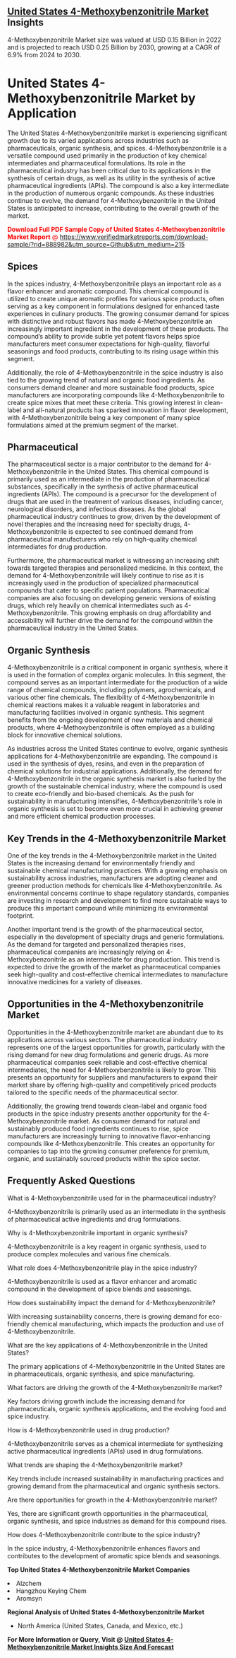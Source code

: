 <h2><a href="https://www.verifiedmarketreports.com/download-sample/?rid=888982&amp;utm_source=Github&amp;utm_medium=215" target="_blank">United States 4-Methoxybenzonitrile Market</a> Insights</h2><p>4-Methoxybenzonitrile Market size was valued at USD 0.15 Billion in 2022 and is projected to reach USD 0.25 Billion by 2030, growing at a CAGR of 6.9% from 2024 to 2030.</p><p><h1>United States 4-Methoxybenzonitrile Market by Application</h1> <p>The United States 4-Methoxybenzonitrile market is experiencing significant growth due to its varied applications across industries such as pharmaceuticals, organic synthesis, and spices. 4-Methoxybenzonitrile is a versatile compound used primarily in the production of key chemical intermediates and pharmaceutical formulations. Its role in the pharmaceutical industry has been critical due to its applications in the synthesis of certain drugs, as well as its utility in the synthesis of active pharmaceutical ingredients (APIs). The compound is also a key intermediate in the production of numerous organic compounds. As these industries continue to evolve, the demand for 4-Methoxybenzonitrile in the United States is anticipated to increase, contributing to the overall growth of the market. <p><span class=""><span style="color: #ff0000;"><strong>Download Full PDF Sample Copy of United States 4-Methoxybenzonitrile Market Report</strong> @ </span><a href="https://www.verifiedmarketreports.com/download-sample/?rid=888982&amp;utm_source=Github&amp;utm_medium=215" target="_blank">https://www.verifiedmarketreports.com/download-sample/?rid=888982&amp;utm_source=Github&amp;utm_medium=215</a></span></p></p> <h2>Spices</h2> <p>In the spices industry, 4-Methoxybenzonitrile plays an important role as a flavor enhancer and aromatic compound. This chemical compound is utilized to create unique aromatic profiles for various spice products, often serving as a key component in formulations designed for enhanced taste experiences in culinary products. The growing consumer demand for spices with distinctive and robust flavors has made 4-Methoxybenzonitrile an increasingly important ingredient in the development of these products. The compound’s ability to provide subtle yet potent flavors helps spice manufacturers meet consumer expectations for high-quality, flavorful seasonings and food products, contributing to its rising usage within this segment.</p> <p>Additionally, the role of 4-Methoxybenzonitrile in the spice industry is also tied to the growing trend of natural and organic food ingredients. As consumers demand cleaner and more sustainable food products, spice manufacturers are incorporating compounds like 4-Methoxybenzonitrile to create spice mixes that meet these criteria. This growing interest in clean-label and all-natural products has sparked innovation in flavor development, with 4-Methoxybenzonitrile being a key component of many spice formulations aimed at the premium segment of the market.</p> <h2>Pharmaceutical</h2> <p>The pharmaceutical sector is a major contributor to the demand for 4-Methoxybenzonitrile in the United States. This chemical compound is primarily used as an intermediate in the production of pharmaceutical substances, specifically in the synthesis of active pharmaceutical ingredients (APIs). The compound is a precursor for the development of drugs that are used in the treatment of various diseases, including cancer, neurological disorders, and infectious diseases. As the global pharmaceutical industry continues to grow, driven by the development of novel therapies and the increasing need for specialty drugs, 4-Methoxybenzonitrile is expected to see continued demand from pharmaceutical manufacturers who rely on high-quality chemical intermediates for drug production.</p> <p>Furthermore, the pharmaceutical market is witnessing an increasing shift towards targeted therapies and personalized medicine. In this context, the demand for 4-Methoxybenzonitrile will likely continue to rise as it is increasingly used in the production of specialized pharmaceutical compounds that cater to specific patient populations. Pharmaceutical companies are also focusing on developing generic versions of existing drugs, which rely heavily on chemical intermediates such as 4-Methoxybenzonitrile. This growing emphasis on drug affordability and accessibility will further drive the demand for the compound within the pharmaceutical industry in the United States.</p> <h2>Organic Synthesis</h2> <p>4-Methoxybenzonitrile is a critical component in organic synthesis, where it is used in the formation of complex organic molecules. In this segment, the compound serves as an important intermediate for the production of a wide range of chemical compounds, including polymers, agrochemicals, and various other fine chemicals. The flexibility of 4-Methoxybenzonitrile in chemical reactions makes it a valuable reagent in laboratories and manufacturing facilities involved in organic synthesis. This segment benefits from the ongoing development of new materials and chemical products, where 4-Methoxybenzonitrile is often employed as a building block for innovative chemical solutions.</p> <p>As industries across the United States continue to evolve, organic synthesis applications for 4-Methoxybenzonitrile are expanding. The compound is used in the synthesis of dyes, resins, and even in the preparation of chemical solutions for industrial applications. Additionally, the demand for 4-Methoxybenzonitrile in the organic synthesis market is also fueled by the growth of the sustainable chemical industry, where the compound is used to create eco-friendly and bio-based chemicals. As the push for sustainability in manufacturing intensifies, 4-Methoxybenzonitrile's role in organic synthesis is set to become even more crucial in achieving greener and more efficient chemical production processes.</p> <h2>Key Trends in the 4-Methoxybenzonitrile Market</h2> <p>One of the key trends in the 4-Methoxybenzonitrile market in the United States is the increasing demand for environmentally friendly and sustainable chemical manufacturing practices. With a growing emphasis on sustainability across industries, manufacturers are adopting cleaner and greener production methods for chemicals like 4-Methoxybenzonitrile. As environmental concerns continue to shape regulatory standards, companies are investing in research and development to find more sustainable ways to produce this important compound while minimizing its environmental footprint.</p> <p>Another important trend is the growth of the pharmaceutical sector, especially in the development of specialty drugs and generic formulations. As the demand for targeted and personalized therapies rises, pharmaceutical companies are increasingly relying on 4-Methoxybenzonitrile as an intermediate for drug production. This trend is expected to drive the growth of the market as pharmaceutical companies seek high-quality and cost-effective chemical intermediates to manufacture innovative medicines for a variety of diseases.</p> <h2>Opportunities in the 4-Methoxybenzonitrile Market</h2> <p>Opportunities in the 4-Methoxybenzonitrile market are abundant due to its applications across various sectors. The pharmaceutical industry represents one of the largest opportunities for growth, particularly with the rising demand for new drug formulations and generic drugs. As more pharmaceutical companies seek reliable and cost-effective chemical intermediates, the need for 4-Methoxybenzonitrile is likely to grow. This presents an opportunity for suppliers and manufacturers to expand their market share by offering high-quality and competitively priced products tailored to the specific needs of the pharmaceutical sector.</p> <p>Additionally, the growing trend towards clean-label and organic food products in the spice industry presents another opportunity for the 4-Methoxybenzonitrile market. As consumer demand for natural and sustainably produced food ingredients continues to rise, spice manufacturers are increasingly turning to innovative flavor-enhancing compounds like 4-Methoxybenzonitrile. This creates an opportunity for companies to tap into the growing consumer preference for premium, organic, and sustainably sourced products within the spice sector.</p> <h2>Frequently Asked Questions</h2> <p>What is 4-Methoxybenzonitrile used for in the pharmaceutical industry?</p> <p>4-Methoxybenzonitrile is primarily used as an intermediate in the synthesis of pharmaceutical active ingredients and drug formulations.</p> <p>Why is 4-Methoxybenzonitrile important in organic synthesis?</p> <p>4-Methoxybenzonitrile is a key reagent in organic synthesis, used to produce complex molecules and various fine chemicals.</p> <p>What role does 4-Methoxybenzonitrile play in the spice industry?</p> <p>4-Methoxybenzonitrile is used as a flavor enhancer and aromatic compound in the development of spice blends and seasonings.</p> <p>How does sustainability impact the demand for 4-Methoxybenzonitrile?</p> <p>With increasing sustainability concerns, there is growing demand for eco-friendly chemical manufacturing, which impacts the production and use of 4-Methoxybenzonitrile.</p> <p>What are the key applications of 4-Methoxybenzonitrile in the United States?</p> <p>The primary applications of 4-Methoxybenzonitrile in the United States are in pharmaceuticals, organic synthesis, and spice manufacturing.</p> <p>What factors are driving the growth of the 4-Methoxybenzonitrile market?</p> <p>Key factors driving growth include the increasing demand for pharmaceuticals, organic synthesis applications, and the evolving food and spice industry.</p> <p>How is 4-Methoxybenzonitrile used in drug production?</p> <p>4-Methoxybenzonitrile serves as a chemical intermediate for synthesizing active pharmaceutical ingredients (APIs) used in drug formulations.</p> <p>What trends are shaping the 4-Methoxybenzonitrile market?</p> <p>Key trends include increased sustainability in manufacturing practices and growing demand from the pharmaceutical and organic synthesis sectors.</p> <p>Are there opportunities for growth in the 4-Methoxybenzonitrile market?</p> <p>Yes, there are significant growth opportunities in the pharmaceutical, organic synthesis, and spice industries as demand for this compound rises.</p> <p>How does 4-Methoxybenzonitrile contribute to the spice industry?</p> <p>In the spice industry, 4-Methoxybenzonitrile enhances flavors and contributes to the development of aromatic spice blends and seasonings.</p> </p><p><strong>Top United States 4-Methoxybenzonitrile Market Companies</strong></p><div data-test-id=""><p><li>Alzchem</li><li> Hangzhou Keying Chem</li><li> Aromsyn</li></p><div><strong>Regional Analysis of&nbsp;United States 4-Methoxybenzonitrile Market</strong></div><ul><li dir="ltr"><p dir="ltr">North America&nbsp;(United States, Canada, and Mexico, etc.)</p></li></ul><p><strong>For More Information or Query, Visit @&nbsp;</strong><strong><a href="https://www.verifiedmarketreports.com/product/4-methoxybenzonitrile-market/?utm_source=Github&amp;utm_medium=215" target="_blank">United States 4-Methoxybenzonitrile Market Insights Size And Forecast</a></strong></p></div>
